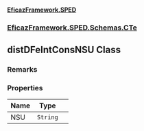 #### [EficazFramework.SPED](EficazFrameworkSPED.md 'EficazFramework SPED')
### [EficazFramework.SPED.Schemas.CTe](EficazFramework.SPED.Schemas.CTe.md 'EficazFramework.SPED.Schemas.CTe')

## distDFeIntConsNSU Class

### Remarks
### Properties

| Name | Type | |
| :--- | :---: | :--- |
| NSU | `String` |  |
